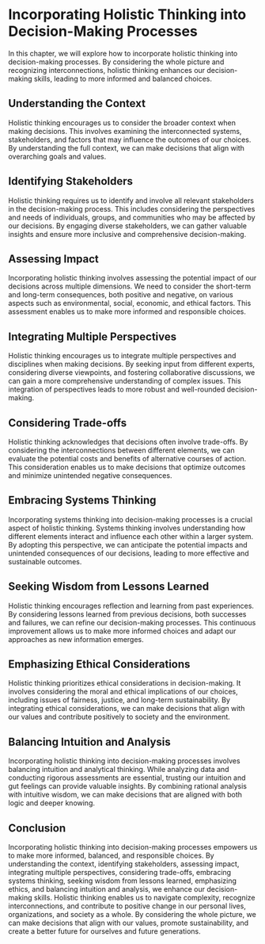 Incorporating Holistic Thinking into Decision-Making Processes
=========================================================================

In this chapter, we will explore how to incorporate holistic thinking into decision-making processes. By considering the whole picture and recognizing interconnections, holistic thinking enhances our decision-making skills, leading to more informed and balanced choices.

Understanding the Context
-------------------------

Holistic thinking encourages us to consider the broader context when making decisions. This involves examining the interconnected systems, stakeholders, and factors that may influence the outcomes of our choices. By understanding the full context, we can make decisions that align with overarching goals and values.

Identifying Stakeholders
------------------------

Holistic thinking requires us to identify and involve all relevant stakeholders in the decision-making process. This includes considering the perspectives and needs of individuals, groups, and communities who may be affected by our decisions. By engaging diverse stakeholders, we can gather valuable insights and ensure more inclusive and comprehensive decision-making.

Assessing Impact
----------------

Incorporating holistic thinking involves assessing the potential impact of our decisions across multiple dimensions. We need to consider the short-term and long-term consequences, both positive and negative, on various aspects such as environmental, social, economic, and ethical factors. This assessment enables us to make more informed and responsible choices.

Integrating Multiple Perspectives
---------------------------------

Holistic thinking encourages us to integrate multiple perspectives and disciplines when making decisions. By seeking input from different experts, considering diverse viewpoints, and fostering collaborative discussions, we can gain a more comprehensive understanding of complex issues. This integration of perspectives leads to more robust and well-rounded decision-making.

Considering Trade-offs
----------------------

Holistic thinking acknowledges that decisions often involve trade-offs. By considering the interconnections between different elements, we can evaluate the potential costs and benefits of alternative courses of action. This consideration enables us to make decisions that optimize outcomes and minimize unintended negative consequences.

Embracing Systems Thinking
--------------------------

Incorporating systems thinking into decision-making processes is a crucial aspect of holistic thinking. Systems thinking involves understanding how different elements interact and influence each other within a larger system. By adopting this perspective, we can anticipate the potential impacts and unintended consequences of our decisions, leading to more effective and sustainable outcomes.

Seeking Wisdom from Lessons Learned
-----------------------------------

Holistic thinking encourages reflection and learning from past experiences. By considering lessons learned from previous decisions, both successes and failures, we can refine our decision-making processes. This continuous improvement allows us to make more informed choices and adapt our approaches as new information emerges.

Emphasizing Ethical Considerations
----------------------------------

Holistic thinking prioritizes ethical considerations in decision-making. It involves considering the moral and ethical implications of our choices, including issues of fairness, justice, and long-term sustainability. By integrating ethical considerations, we can make decisions that align with our values and contribute positively to society and the environment.

Balancing Intuition and Analysis
--------------------------------

Incorporating holistic thinking into decision-making processes involves balancing intuition and analytical thinking. While analyzing data and conducting rigorous assessments are essential, trusting our intuition and gut feelings can provide valuable insights. By combining rational analysis with intuitive wisdom, we can make decisions that are aligned with both logic and deeper knowing.

Conclusion
----------

Incorporating holistic thinking into decision-making processes empowers us to make more informed, balanced, and responsible choices. By understanding the context, identifying stakeholders, assessing impact, integrating multiple perspectives, considering trade-offs, embracing systems thinking, seeking wisdom from lessons learned, emphasizing ethics, and balancing intuition and analysis, we enhance our decision-making skills. Holistic thinking enables us to navigate complexity, recognize interconnections, and contribute to positive change in our personal lives, organizations, and society as a whole. By considering the whole picture, we can make decisions that align with our values, promote sustainability, and create a better future for ourselves and future generations.
